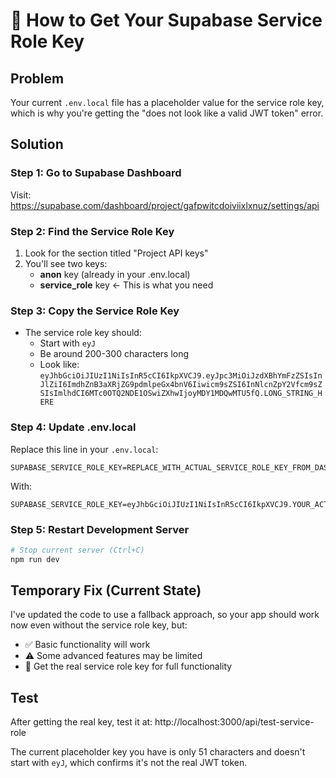 # 🔑 How to Get Your Supabase Service Role Key

## Problem
Your current `.env.local` file has a placeholder value for the service role key, which is why you're getting the "does not look like a valid JWT token" error.

## Solution

### Step 1: Go to Supabase Dashboard
Visit: https://supabase.com/dashboard/project/gafpwitcdoiviixlxnuz/settings/api

### Step 2: Find the Service Role Key
1. Look for the section titled "Project API keys"
2. You'll see two keys:
   - **anon** key (already in your .env.local)
   - **service_role** key ← This is what you need

### Step 3: Copy the Service Role Key
- The service role key should:
  - Start with `eyJ`
  - Be around 200-300 characters long
  - Look like: `eyJhbGciOiJIUzI1NiIsInR5cCI6IkpXVCJ9.eyJpc3MiOiJzdXBhYmFzZSIsInJlZiI6ImdhZnB3aXRjZG9pdmlpeGx4bnV6Iiwicm9sZSI6InNlcnZpY2Vfcm9sZSIsImlhdCI6MTc0OTQ2NDE1OSwiZXhwIjoyMDY1MDQwMTU5fQ.LONG_STRING_HERE`

### Step 4: Update .env.local
Replace this line in your `.env.local`:
```
SUPABASE_SERVICE_ROLE_KEY=REPLACE_WITH_ACTUAL_SERVICE_ROLE_KEY_FROM_DASHBOARD
```

With:
```
SUPABASE_SERVICE_ROLE_KEY=eyJhbGciOiJIUzI1NiIsInR5cCI6IkpXVCJ9.YOUR_ACTUAL_SERVICE_ROLE_KEY_HERE
```

### Step 5: Restart Development Server
```bash
# Stop current server (Ctrl+C)
npm run dev
```

## Temporary Fix (Current State)
I've updated the code to use a fallback approach, so your app should work now even without the service role key, but:
- ✅ Basic functionality will work
- ⚠️ Some advanced features may be limited
- 🎯 Get the real service role key for full functionality

## Test
After getting the real key, test it at: http://localhost:3000/api/test-service-role

The current placeholder key you have is only 51 characters and doesn't start with `eyJ`, which confirms it's not the real JWT token.
